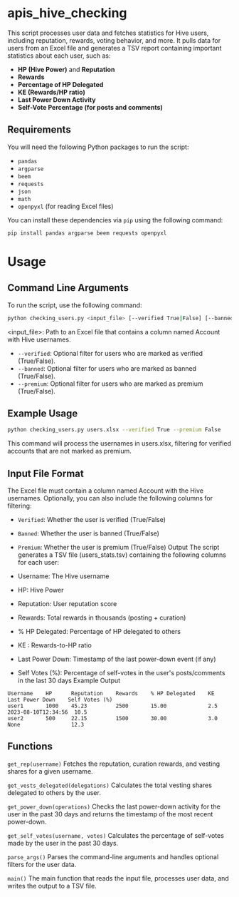 # apis_hive_checking


This script processes user data and fetches statistics for Hive users, including reputation, rewards, voting behavior, and more. It pulls data for users from an Excel file and generates a TSV report containing important statistics about each user, such as:

- **HP (Hive Power)** and **Reputation**
- **Rewards**
- **Percentage of HP Delegated**
- **KE (Rewards/HP ratio)**
- **Last Power Down Activity**
- **Self-Vote Percentage (for posts and comments)**

## Requirements

You will need the following Python packages to run the script:

- `pandas`
- `argparse`
- `beem`
- `requests`
- `json`
- `math`
- `openpyxl` (for reading Excel files)

You can install these dependencies via `pip` using the following command:

```bash
pip install pandas argparse beem requests openpyxl
```

# Usage

## Command Line Arguments
To run the script, use the following command:

```bash
python checking_users.py <input_file> [--verified True|False] [--banned True|False] [--premium True|False]
```

<input_file>: Path to an Excel file that contains a column named Account with Hive usernames.
- `--verified`: Optional filter for users who are marked as verified (True/False).
- `--banned`: Optional filter for users who are marked as banned (True/False).
- `--premium`: Optional filter for users who are marked as premium (True/False).

## Example Usage
```bash
python checking_users.py users.xlsx --verified True --premium False
```

This command will process the usernames in users.xlsx, filtering for verified accounts that are not marked as premium.

## Input File Format
The Excel file must contain a column named Account with the Hive usernames. Optionally, you can also include the following columns for filtering:

- `Verified`: Whether the user is verified (True/False)
- `Banned`: Whether the user is banned (True/False)
- `Premium`: Whether the user is premium (True/False)
Output
The script generates a TSV file (users_stats.tsv) containing the following columns for each user:

- Username: The Hive username
- HP: Hive Power
- Reputation: User reputation score
- Rewards: Total rewards in thousands (posting + curation)
- % HP Delegated: Percentage of HP delegated to others
- KE : Rewards-to-HP ratio
- Last Power Down: Timestamp of the last power-down event (if any)
- Self Votes (%): Percentage of self-votes in the user's posts/comments in the last 30 days
Example Output
```plaintext
Username    HP      Reputation    Rewards    % HP Delegated    KE      Last Power Down    Self Votes (%)
user1       1000    45.23         2500       15.00             2.5     2023-08-10T12:34:56  10.5
user2       500     22.15         1500       30.00             3.0     None                12.3
```
## Functions
`get_rep(username)`
Fetches the reputation, curation rewards, and vesting shares for a given username.

`get_vests_delegated(delegations)`
Calculates the total vesting shares delegated to others by the user.

`get_power_down(operations)`
Checks the last power-down activity for the user in the past 30 days and returns the timestamp of the most recent power-down.

`get_self_votes(username, votes)`
Calculates the percentage of self-votes made by the user in the past 30 days.

`parse_args()`
Parses the command-line arguments and handles optional filters for the user data.

`main()`
The main function that reads the input file, processes user data, and writes the output to a TSV file.
